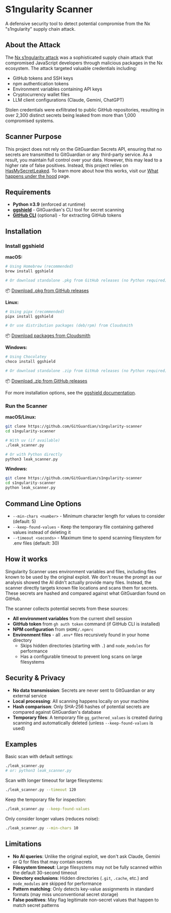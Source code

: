 # S1ngularity Scanner

A defensive security tool to detect potential compromise from the Nx "s1ngularity" supply chain attack.

## About the Attack

The [Nx s1ngularity attack](https://blog.gitguardian.com/the-nx-s1ngularity-attack-inside-the-credential-leak/) was a sophisticated supply chain attack that compromised JavaScript developers through malicious packages in the Nx ecosystem. The attack targeted valuable credentials including:

- GitHub tokens and SSH keys
- npm authentication tokens  
- Environment variables containing API keys
- Cryptocurrency wallet files
- LLM client configurations (Claude, Gemini, ChatGPT)

Stolen credentials were exfiltrated to public GitHub repositories, resulting in over 2,300 distinct secrets being leaked from more than 1,000 compromised systems.

## Scanner Purpose

This project does not rely on the GitGuardian Secrets API, ensuring that no secrets are transmitted to GitGuardian or any third-party service. As a result, you maintain full control over your data. However, this may lead to a higher rate of false positives. Instead, this project relies on [HasMySecretLeaked](https://www.gitguardian.com/hasmysecretleaked). To learn more about how this works, visit our [What happens under the hood](https://docs.gitguardian.com/ggshield-docs/reference/hmsl/overview#what-happens-under-the-hood) page.

## Requirements

- **Python ≥3.9** (enforced at runtime)
- **[ggshield](https://github.com/GitGuardian/ggshield)** - GitGuardian's CLI tool for secret scanning
- **[GitHub CLI](https://cli.github.com/)** (optional) - for extracting GitHub tokens

## Installation

### Install ggshield

**macOS:**
```bash
# Using Homebrew (recommended)
brew install ggshield

# Or download standalone .pkg from GitHub releases (no Python required)
```
📦 [Download .pkg from GitHub releases](https://github.com/GitGuardian/ggshield/releases)

**Linux:**
```bash
# Using pipx (recommended)
pipx install ggshield

# Or use distribution packages (deb/rpm) from Cloudsmith
```
📦 [Download packages from Cloudsmith](https://cloudsmith.io/~gitguardian/repos/ggshield/setup/)

**Windows:**
```bash
# Using Chocolatey
choco install ggshield

# Or download standalone .zip from GitHub releases (no Python required)
```
📦 [Download .zip from GitHub releases](https://github.com/GitGuardian/ggshield/releases)

For more installation options, see the [ggshield documentation](https://github.com/GitGuardian/ggshield#installation).

### Run the Scanner

**macOS/Linux:**
```bash
git clone https://github.com/GitGuardian/s1ngularity-scanner
cd s1ngularity-scanner

# With uv (if available)
./leak_scanner.py

# Or with Python directly
python3 leak_scanner.py
```

**Windows:**
```bash
git clone https://github.com/GitGuardian/s1ngularity-scanner
cd s1ngularity-scanner
python leak_scanner.py
```

## Command Line Options

- `--min-chars <number>` - Minimum character length for values to consider (default: 5)
- `--keep-found-values` - Keep the temporary file containing gathered values instead of deleting it
- `--timeout <seconds>` - Maximum time to spend scanning filesystem for .env files (default: 30)

## How it works

Singularity Scanner uses environment variables and files, including files known to be used by the original exploit. We don't reuse the prompt as our analysis showed the AI didn't actually provide many files. Instead, the scanner directly targets known file locations and scans them for secrets. These secrets are hashed and compared against what GitGuardian found on GitHub.

The scanner collects potential secrets from these sources:
- **All environment variables** from the current shell session
- **GitHub token** from `gh auth token` command (if GitHub CLI is installed)
- **NPM configuration** from `$HOME/.npmrc`
- **Environment files** - all `.env*` files recursively found in your home directory
  - Skips hidden directories (starting with `.`) and `node_modules` for performance
  - Has a configurable timeout to prevent long scans on large filesystems

## Security & Privacy

- **No data transmission**: Secrets are never sent to GitGuardian or any external service
- **Local processing**: All scanning happens locally on your machine
- **Hash comparison**: Only SHA-256 hashes of potential secrets are compared against GitGuardian's database
- **Temporary files**: A temporary file `gg_gathered_values` is created during scanning and automatically deleted (unless `--keep-found-values` is used)

## Examples

Basic scan with default settings:
```bash
./leak_scanner.py
# or: python3 leak_scanner.py
```

Scan with longer timeout for large filesystems:
```bash
./leak_scanner.py --timeout 120
```

Keep the temporary file for inspection:
```bash
./leak_scanner.py --keep-found-values
```

Only consider longer values (reduces noise):
```bash
./leak_scanner.py --min-chars 10
```

## Limitations

- **No AI queries**: Unlike the original exploit, we don't ask Claude, Gemini or Q for files that may contain secrets
- **Filesystem timeout**: Large filesystems may not be fully scanned within the default 30-second timeout
- **Directory exclusions**: Hidden directories (`.git`, `.cache`, etc.) and `node_modules` are skipped for performance
- **Pattern matching**: Only detects key-value assignments in standard formats (may miss unconventional secret storage)
- **False positives**: May flag legitimate non-secret values that happen to match secret patterns
